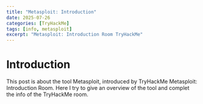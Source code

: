```yaml
---
title: "Metasploit: Introduction"
date: 2025-07-26
categories: [TryHackMe]
tags: [info, metasploit]
excerpt: "Metasploit: Introduction Room TryHackMe"
---
```


# Introduction

This post is about the tool Metasploit, introduced by TryHackMe Metasploit: Introduction Room.
Here I try to give an overview of the tool and complet the info of the TryHackMe room.
